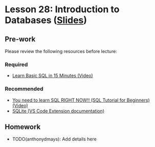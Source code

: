 # Lesson 28: Introduction to Databases ([Slides](https://code-differently.github.io/code-differently-25-q1/slides/#/lesson_28))

## Pre-work

Please review the following resources before lecture:

### Required
* [Learn Basic SQL in 15 Minutes (Video)](https://www.youtube.com/watch?v=kbKty5ZVKMY)

### Recommended
* [You need to learn SQL RIGHT NOW!! (SQL Tutorial for Beginners) (Video)](https://www.youtube.com/watch?v=xiUTqnI6xk8)
* [SQLite (VS Code Extension documentation)](vscode:extension/alexcvzz.vscode-sqlite)

## Homework

- TODO(anthonydmays): Add details here
